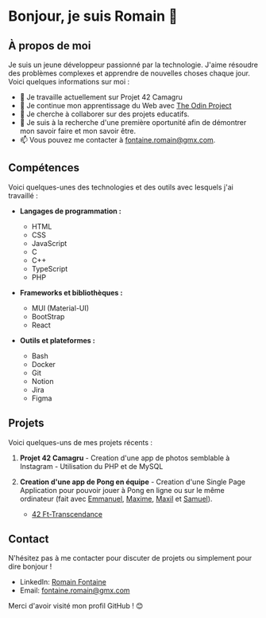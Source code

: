 # Bonjour, je suis Romain 👋

## À propos de moi

Je suis un jeune développeur passionné par la technologie. J'aime résoudre des problèmes complexes et apprendre de nouvelles choses chaque jour.
Voici quelques informations sur moi :

- 🔭 Je travaille actuellement sur Projet 42 Camagru
- 🌱 Je continue mon apprentissage du Web avec  [The Odin Project](https://www.theodinproject.com/)
- 👯 Je cherche à collaborer sur des projets educatifs.
- 🤔 Je suis à la recherche d'une première oportunité afin de démontrer mon savoir faire et mon savoir être.
- 📫 Vous pouvez me contacter à fontaine.romain@gmx.com.

## Compétences

Voici quelques-unes des technologies et des outils avec lesquels j'ai travaillé :

- **Langages de programmation :**
  - HTML
  - CSS
  - JavaScript
  - C
  - C++
  - TypeScript
  - PHP

- **Frameworks et bibliothèques :**
  - MUI (Material-UI)
  - BootStrap
  - React

- **Outils et plateformes :**
  - Bash
  - Docker
  - Git
  - Notion
  - Jira
  - Figma

## Projets

Voici quelques-uns de mes projets récents :

1. **Projet 42 Camagru** - Creation d'une app de photos semblable à Instagram - Utilisation du PHP et de MySQL

2. **Creation d'une app de Pong en équipe** - Creation d'une Single Page Application pour pouvoir jouer à Pong en ligne ou sur le même ordinateur (fait avec [Emmanuel](https://github.com/eguefif), [Maxime](https://github.com/PelletierM), [Maxil](https://github.com/Totoleader) et [Samuel](https://github.com/cloutiersamuel42)).
   - [42 Ft-Transcendance](https://github.com/rofont/42-ft_transcendence)


## Contact

N'hésitez pas à me contacter pour discuter de projets ou simplement pour dire bonjour !

- LinkedIn: [Romain Fontaine](https://www.linkedin.com/in/font-romain/)
- Email: fontaine.romain@gmx.com

Merci d'avoir visité mon profil GitHub ! 😊
